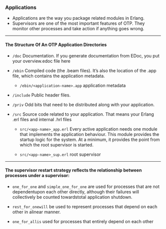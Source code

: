 ### Applications
  * Applications are the way you package related modules in Erlang.
  * Supervisors are one of the most important features of OTP. They monitor other processes and take action if anything goes wrong.

<hr>

#### The Structure Of An OTP Application Directories

* `/doc`
  Documentation. If you generate documentation from EDoc, you put your overview.edoc file here

* `/ebin`
  Compiled code (the .beam files). It’s also the location of the .app file, which contains the application metadata.
  * `/ebin/<application-name>.app` application metadata

* `/include`
  Public header files.

* `/priv`
  Odd bits that need to be distributed along with your application.

* `/src`
  Source code related to your application. That means your Erlang .erl files and internal .hrl files
  * `src/<app-name>_app.erl`
    Every active application needs one module that implements the application behaviour.
    This module provides the startup logic for the system. At a minimum, it provides the point from which the root supervisor is started.

  * `src/<app-name>_sup.erl`
    root supervisor

<hr>

#### The supervisor restart strategy reflects the relationship between processes under a supervisor:
 
* `one_for_one` and `simple_one_for_one` are used for processes that are not dependentupon each other directly, although their failures will collectively be counted towardstotal application shutdown.

* `rest_for_onewill` be used to represent processes that depend on each other in alinear manner.

* `one_for_allis` used for processes that entirely depend on each other
